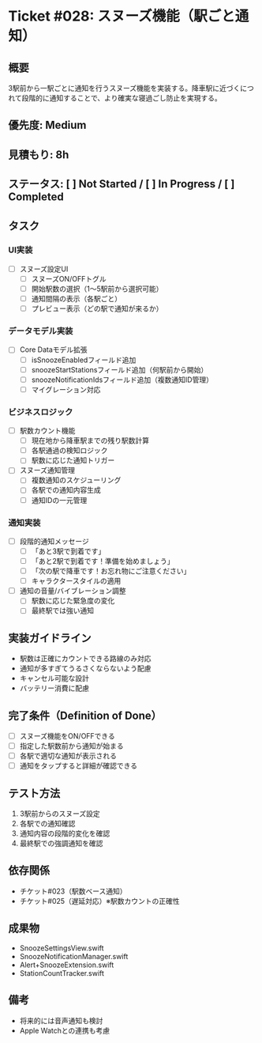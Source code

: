 # Ticket #028: スヌーズ機能（駅ごと通知）

## 概要
3駅前から一駅ごとに通知を行うスヌーズ機能を実装する。降車駅に近づくにつれて段階的に通知することで、より確実な寝過ごし防止を実現する。

## 優先度: Medium
## 見積もり: 8h
## ステータス: [ ] Not Started / [ ] In Progress / [ ] Completed

## タスク
### UI実装
- [ ] スヌーズ設定UI
  - [ ] スヌーズON/OFFトグル
  - [ ] 開始駅数の選択（1〜5駅前から選択可能）
  - [ ] 通知間隔の表示（各駅ごと）
  - [ ] プレビュー表示（どの駅で通知が来るか）

### データモデル実装
- [ ] Core Dataモデル拡張
  - [ ] isSnoozeEnabledフィールド追加
  - [ ] snoozeStartStationsフィールド追加（何駅前から開始）
  - [ ] snoozeNotificationIdsフィールド追加（複数通知ID管理）
  - [ ] マイグレーション対応

### ビジネスロジック
- [ ] 駅数カウント機能
  - [ ] 現在地から降車駅までの残り駅数計算
  - [ ] 各駅通過の検知ロジック
  - [ ] 駅数に応じた通知トリガー
- [ ] スヌーズ通知管理
  - [ ] 複数通知のスケジューリング
  - [ ] 各駅での通知内容生成
  - [ ] 通知IDの一元管理

### 通知実装
- [ ] 段階的通知メッセージ
  - [ ] 「あと3駅で到着です」
  - [ ] 「あと2駅で到着です！準備を始めましょう」
  - [ ] 「次の駅で降車です！お忘れ物にご注意ください」
  - [ ] キャラクタースタイルの適用
- [ ] 通知の音量/バイブレーション調整
  - [ ] 駅数に応じた緊急度の変化
  - [ ] 最終駅では強い通知

## 実装ガイドライン
- 駅数は正確にカウントできる路線のみ対応
- 通知が多すぎてうるさくならないよう配慮
- キャンセル可能な設計
- バッテリー消費に配慮

## 完了条件（Definition of Done）
- [ ] スヌーズ機能をON/OFFできる
- [ ] 指定した駅数前から通知が始まる
- [ ] 各駅で適切な通知が表示される
- [ ] 通知をタップすると詳細が確認できる

## テスト方法
1. 3駅前からのスヌーズ設定
2. 各駅での通知確認
3. 通知内容の段階的変化を確認
4. 最終駅での強調通知を確認

## 依存関係
- チケット#023（駅数ベース通知）
- チケット#025（遅延対応）※駅数カウントの正確性

## 成果物
- SnoozeSettingsView.swift
- SnoozeNotificationManager.swift
- Alert+SnoozeExtension.swift
- StationCountTracker.swift

## 備考
- 将来的には音声通知も検討
- Apple Watchとの連携も考慮

